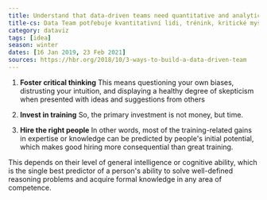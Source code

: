 ```yaml
---
title: Understand that data-driven teams need quantitative and analytical skills, plus training
title-cs: Data Team potřebuje kvantitativní lidi, trénink, kritické myšlení
category: dataviz
tags: [idea]
season: winter
dates: [16 Jan 2019, 23 Feb 2021]
sources: https://hbr.org/2018/10/3-ways-to-build-a-data-driven-team
---
```


1. **Foster critical thinking**
This means questioning your own biases, distrusting your intuition, and displaying a healthy degree of skepticism when presented with ideas and suggestions from others

2. **Invest in training**
So, the primary investment is not money, but time.

3. **Hire the right people**
In other words, most of the training-related gains in expertise or knowledge can be predicted by people's initial potential, which makes good hiring more consequential than great training. 

This depends on their level of general intelligence or cognitive ability, which is the single best predictor of a person's ability to solve well-defined reasoning problems and acquire formal knowledge in any area of competence.
